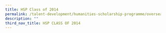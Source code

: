 ```yaml
---
title: HSP Class of 2014
permalink: /talent-development/humanities-scholarship-programme/overseasexposure-education-gallery/2014/
description: ""
third_nav_title: HSP CLASS OF 2014
---
```

